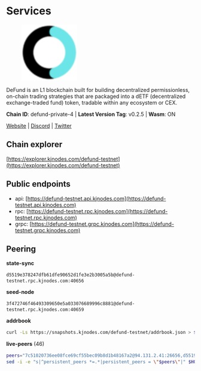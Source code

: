 # Services

<figure><img src="https://raw.githubusercontent.com/kj89/cosmos-images/main/logos/defund.png" width="150" alt=""><figcaption></figcaption></figure>

DeFund is an L1 blockchain built for building decentralized permissionless,  on-chain trading strategies that are packaged into a dETF (decentralized  exchange-traded fund) token, tradable within any ecosystem or CEX.

**Chain ID**: defund-private-4 | **Latest Version Tag**: v0.2.5 | **Wasm**: ON

[Website](https://www.defund.app) | [Discord](https://discord.gg/FV26pRPZ3P) | [Twitter](https://twitter.com/defund_finance)




## Chain explorer
[https://explorer.kjnodes.com/defund-testnet](https://explorer.kjnodes.com/defund-testnet)

## Public endpoints

* api: [https://defund-testnet.api.kjnodes.com](https://defund-testnet.api.kjnodes.com)
* rpc: [https://defund-testnet.rpc.kjnodes.com](https://defund-testnet.rpc.kjnodes.com)
* grpc: [https://defund-testnet.grpc.kjnodes.com](https://defund-testnet.grpc.kjnodes.com)

## Peering

**state-sync**

```text
d5519e378247dfb61dfe90652d1fe3e2b3005a5b@defund-testnet.rpc.kjnodes.com:40656
```

**seed-node**

```text
3f472746f46493309650e5a033076689996c8881@defund-testnet.rpc.kjnodes.com:40659
```

**addrbook**
```bash
curl -Ls https://snapshots.kjnodes.com/defund-testnet/addrbook.json > $HOME/.defund/config/addrbook.json
```

**live-peers** (46)
```bash
peers="7c51020736ee08fce69cf55bec09b8d1b48167a2@94.131.2.41:26656,d5519e378247dfb61dfe90652d1fe3e2b3005a5b@65.109.68.190:40656,8675cc6e69c2043a8dc0a854e769c1f135b5f272@23.88.73.158:26656,82157002542886a646e3648f6069dee8467d68ec@173.249.49.223:40656,d941341fa0f985d853f0e044d075234776cf1df6@77.232.37.54:26656,bf05df3550272f56495e9d4cf2637dd6554e36a6@38.242.139.242:26656,e21aa9dfe1a522453bb89a290cf49a476cf38bea@65.21.58.9:40656,d1b61b43b9475e9d509f720415b75c30cb92bfb3@89.117.58.38:26656,a240dbc941bdf485d46191a4db4ce2d0fe69cc1f@164.68.127.182:26656,78f6683344058d2ee9fe0984b754f76bbed75621@65.109.116.110:26656,2687b608599ef656f343a790f21fb3fb9292668e@194.146.13.187:26656,6d17e0f49bc1856c732f1d439647720ba127aab8@84.46.247.5:26656,c2977e5d8d822e75c8916867b5c713e6b3841705@65.109.225.137:40656,8c2006b0c28ed9801cbdccdd63842afa24747681@195.2.74.112:40656,22e097c86358cb731fad2880291ed8e1f03b2012@65.108.78.101:26656,e26206d0e39515fb07915b28e468729340eb112e@38.242.244.163:26656,e3326636dbc037d93b902f38472768d18ee74cb2@161.97.82.241:26656,5ca27a6f11b9ea558d2782bf5da890503d061410@77.91.123.14:26656,38c2e79f4d9043aac5fd699d3bd5b8c3bdab0ab2@154.12.241.185:26656,4a3bf17784e327b3be44868b3ed70202fceb81b8@161.97.83.24:26656,7831e762e13c2cb99236b59f5513bf1f8d16d036@88.99.3.158:10356,a9fb2882e8178313adc80eb34cf172beb2b7cdf6@217.79.187.22:26656,e199e4d17120559bc34357d72f6595cbcd4d5cd4@173.212.216.232:26656,acad4439671fef4e64e904587a81ee9c34e9505d@95.216.214.103:40656,1684f8e7312d55c6bb814b0966dbb0d70f53586d@148.251.91.77:21656,807a0dc497bec0ab730310738ef7d27fd3df7671@155.133.27.248:27656,2b8a63defdcde856b7c4febac9658ad2ef26befb@65.108.9.230:18656,10387ab989f13bf3b491c4167993a909ed815af5@86.48.26.85:28656,7e6bb7063b51a7a5e6433efb8c552e7e0542fc58@217.76.50.67:26656,5b3a2c084f0694b18fbfe560819cfbf3040ac24c@154.53.63.158:30656,6f82e772ee8ae1895edc9743dbb269fb7c33f06a@144.91.89.158:30656,a04b2fa85b4636dca6e3841396b7eda6a24f22f7@194.195.87.106:26656,290029e1da1572ad46ddad202e07bea1e98ca418@135.181.93.86:40656,dca0e42d5d6838954ae08b5526c42a80c01d5538@159.69.74.237:26756,d9f1a0f399c8db62206edb2be29a313829fc8521@135.181.128.19:26656,48fe32b3f93472a26854ee6fef69447f62a265ed@199.175.98.109:26656,3209ec925afead6706ac250aae88d1b85a45a2d3@167.86.85.247:30656,da7e109ceb4376c812267062fddf98f01ec834df@40.83.10.226:26656,d5fa9040e182a3a68d1b752dc0f8a7902625e087@188.233.19.216:18656,1080ee6a73afd9d516f08947493a37833d6c7d31@65.108.159.127:26656,d1ba0f8137413cdce81ffaea04f8f25d1d5f32b6@65.109.167.55:26656,27917476ce0c9c08fe06ab346d542fac5999a145@144.91.66.143:27656,f50534ed0adeabb2b015f01470aa0f006a4f7d21@148.251.8.22:26957,2a138efb5ef0638386af44c3df32ccdc8895b4d0@65.21.172.60:36656,bc31b5789a4871a657dccef0cfbb64480ef3ef24@92.55.63.130:28656,bec7090263b68ed858ebd37bcf364df7dc9fdb68@167.235.206.216:26656"
sed -i -e "s|^persistent_peers *=.*|persistent_peers = \"$peers\"|" $HOME/.defund/config/config.toml
```
